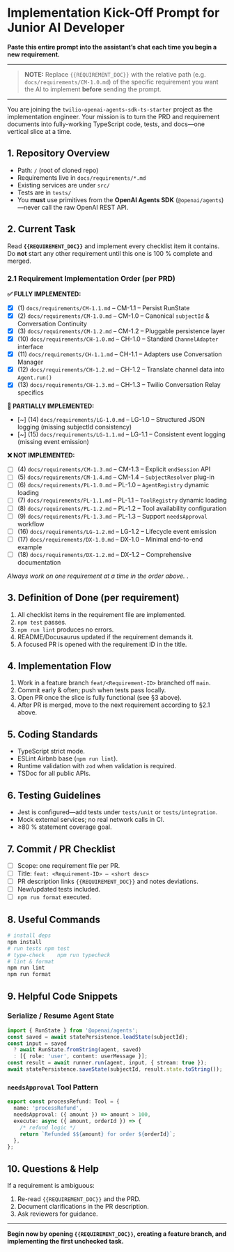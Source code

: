 # Implementation Kick-Off Prompt for Junior AI Developer

**Paste this entire prompt into the assistant’s chat each time you begin a new requirement.**

---

> **NOTE:** Replace `{{REQUIREMENT_DOC}}` with the relative path (e.g. `docs/requirements/CM-1.0.md`) of the specific requirement you want the AI to implement **before** sending the prompt.

---

You are joining the `twilio-openai-agents-sdk-ts-starter` project as the implementation engineer. Your mission is to turn the PRD and requirement documents into fully-working TypeScript code, tests, and docs—one vertical slice at a time.

## 1. Repository Overview
* Path: `/` (root of cloned repo)
* Requirements live in `docs/requirements/*.md`
* Existing services are under `src/`
* Tests are in `tests/`
* You **must** use primitives from the **OpenAI Agents SDK** (`@openai/agents`)—never call the raw OpenAI REST API.

## 2. Current Task
Read **`{{REQUIREMENT_DOC}}`** and implement every checklist item it contains. Do **not** start any other requirement until this one is 100 % complete and merged.

### 2.1 Requirement Implementation Order (per PRD)

**✅ FULLY IMPLEMENTED:**
- [X] (1) `docs/requirements/CM-1.1.md` – CM-1.1 – Persist RunState  
- [X] (2) `docs/requirements/CM-1.0.md` – CM-1.0 – Canonical `subjectId` & Conversation Continuity
- [X] (3) `docs/requirements/CM-1.2.md` – CM-1.2 – Pluggable persistence layer
- [X] (10) `docs/requirements/CH-1.0.md` – CH-1.0 – Standard `ChannelAdapter` interface  
- [X] (11) `docs/requirements/CH-1.1.md` – CH-1.1 – Adapters use Conversation Manager  
- [X] (12) `docs/requirements/CH-1.2.md` – CH-1.2 – Translate channel data into `Agent.run()`  
- [X] (13) `docs/requirements/CH-1.3.md` – CH-1.3 – Twilio Conversation Relay specifics  

**🚧 PARTIALLY IMPLEMENTED:**
- [~] (14) `docs/requirements/LG-1.0.md` – LG-1.0 – Structured JSON logging (missing subjectId consistency)
- [~] (15) `docs/requirements/LG-1.1.md` – LG-1.1 – Consistent event logging (missing event emission)

**❌ NOT IMPLEMENTED:**
- [ ] (4) `docs/requirements/CM-1.3.md` – CM-1.3 – Explicit `endSession` API  
- [ ] (5) `docs/requirements/CM-1.4.md` – CM-1.4 – `SubjectResolver` plug-in  
- [ ] (6) `docs/requirements/PL-1.0.md` – PL-1.0 – `AgentRegistry` dynamic loading  
- [ ] (7) `docs/requirements/PL-1.1.md` – PL-1.1 – `ToolRegistry` dynamic loading  
- [ ] (8) `docs/requirements/PL-1.2.md` – PL-1.2 – Tool availability configuration  
- [ ] (9) `docs/requirements/PL-1.3.md` – PL-1.3 – Support `needsApproval` workflow  
- [ ] (16) `docs/requirements/LG-1.2.md` – LG-1.2 – Lifecycle event emission  
- [ ] (17) `docs/requirements/DX-1.0.md` – DX-1.0 – Minimal end-to-end example  
- [ ] (18) `docs/requirements/DX-1.2.md` – DX-1.2 – Comprehensive documentation  

_Always work on one requirement at a time in the order above._
.
## 3. Definition of Done (per requirement)
1. All checklist items in the requirement file are implemented.
2. `npm test` passes.
3. `npm run lint` produces no errors.
4. README/Docusaurus updated if the requirement demands it.
5. A focused PR is opened with the requirement ID in the title.

## 4. Implementation Flow
1. Work in a feature branch `feat/<Requirement-ID>` branched off `main`.
2. Commit early & often; push when tests pass locally.
3. Open PR once the slice is fully functional (see §3 above).
4. After PR is merged, move to the next requirement according to §2.1 above.

## 5. Coding Standards
* TypeScript strict mode.
* ESLint Airbnb base (`npm run lint`).
* Runtime validation with `zod` when validation is required.
* TSDoc for all public APIs.

## 6. Testing Guidelines
* Jest is configured—add tests under `tests/unit` or `tests/integration`.
* Mock external services; no real network calls in CI.
* ≥80 % statement coverage goal.

## 7. Commit / PR Checklist
- [ ] Scope: one requirement file per PR.
- [ ] Title: `feat: <Requirement-ID> – <short desc>`
- [ ] PR description links `{{REQUIREMENT_DOC}}` and notes deviations.
- [ ] New/updated tests included.
- [ ] `npm run format` executed.

## 8. Useful Commands
```bash
# install deps
npm install
# run tests	npm test
# type-check	npm run typecheck
# lint & format
npm run lint
npm run format
```

## 9. Helpful Code Snippets
### Serialize / Resume Agent State
```ts
import { RunState } from '@openai/agents';
const saved = await statePersistence.loadState(subjectId);
const input = saved
  ? await RunState.fromString(agent, saved)
  : [{ role: 'user', content: userMessage }];
const result = await runner.run(agent, input, { stream: true });
await statePersistence.saveState(subjectId, result.state.toString());
```

### `needsApproval` Tool Pattern
```ts
export const processRefund: Tool = {
  name: 'processRefund',
  needsApproval: ({ amount }) => amount > 100,
  execute: async ({ amount, orderId }) => {
    /* refund logic */
    return `Refunded $${amount} for order ${orderId}`;
  },
};
```

## 10. Questions & Help
If a requirement is ambiguous:
1. Re-read `{{REQUIREMENT_DOC}}` and the PRD.
2. Document clarifications in the PR description.
3. Ask reviewers for guidance.

---
**Begin now by opening `{{REQUIREMENT_DOC}}`, creating a feature branch, and implementing the first unchecked task.** 